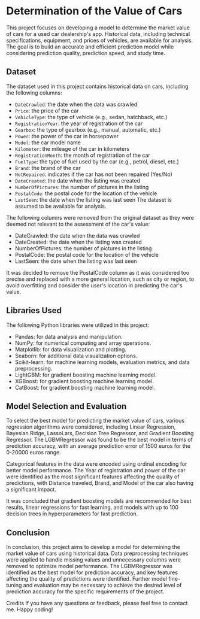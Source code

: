 # Determination of the Value of Cars
This project focuses on developing a model to determine the market value of cars for a used car dealership's app. Historical data, including technical specifications, equipment, and prices of vehicles, are available for analysis. The goal is to build an accurate and efficient prediction model while considering prediction quality, prediction speed, and study time.

## Dataset
The dataset used in this project contains historical data on cars, including the following columns:

- <code>DateCrawled</code>: the date when the data was crawled
- <code>Price</code>: the price of the car
- <code>VehicleType</code>: the type of vehicle (e.g., sedan, hatchback, etc.)
- <code>RegistrationYear</code>: the year of registration of the car
- <code>Gearbox</code>: the type of gearbox (e.g., manual, automatic, etc.)
- <code>Power</code>: the power of the car in horsepower
- <code>Model</code>: the car model name
- <code>Kilometer</code>: the mileage of the car in kilometers
- <code>RegistrationMonth</code>: the month of registration of the car
- <code>FuelType</code>: the type of fuel used by the car (e.g., petrol, diesel, etc.)
- <code>Brand</code>: the brand of the car
- <code>NotRepaired</code>: indicates if the car has not been repaired (Yes/No)
- <code>DateCreated</code>: the date when the listing was created
- <code>NumberOfPictures</code>: the number of pictures in the listing
- <code>PostalCode</code>: the postal code for the location of the vehicle
- <code>LastSeen</code>: the date when the listing was last seen
The dataset is assumed to be available for analysis.

The following columns were removed from the original dataset as they were deemed not relevant to the assessment of the car's value:

- DateCrawled: the date when the data was crawled
- DateCreated: the date when the listing was created
- NumberOfPictures: the number of pictures in the listing
- PostalCode: the postal code for the location of the vehicle
- LastSeen: the date when the listing was last seen

It was decided to remove the PostalCode column as it was considered too precise and replaced with a more general location, such as city or region, to avoid overfitting and consider the user's location in predicting the car's value.

## Libraries Used
The following Python libraries were utilized in this project:

- Pandas: for data analysis and manipulation.
- NumPy: for numerical computing and array operations.
- Matplotlib: for data visualization and plotting.
- Seaborn: for additional data visualization options.
- Scikit-learn: for machine learning models, evaluation metrics, and data preprocessing.
- LightGBM: for gradient boosting machine learning model.
- XGBoost: for gradient boosting machine learning model.
- CatBoost: for gradient boosting machine learning model.

## Model Selection and Evaluation
To select the best model for predicting the market value of cars, various regression algorithms were considered, including Linear Regression, Bayesian Ridge, LassoLars, Decision Tree Regressor, and Gradient Boosting Regressor. The LGBMRegressor was found to be the best model in terms of prediction accuracy, with an average prediction error of 1500 euros for the 0-20000 euros range.

Categorical features in the data were encoded using ordinal encoding for better model performance. The Year of registration and power of the car were identified as the most significant features affecting the quality of predictions, with Distance traveled, Brand, and Model of the car also having a significant impact.

It was concluded that gradient boosting models are recommended for best results, linear regressions for fast learning, and models with up to 100 decision trees in hyperparameters for fast prediction.

## Conclusion
In conclusion, this project aims to develop a model for determining the market value of cars using historical data. Data preprocessing techniques were applied to handle missing values and unnecessary columns were removed to optimize model performance. The LGBMRegressor was identified as the best model for prediction accuracy, and key features affecting the quality of predictions were identified. Further model fine-tuning and evaluation may be necessary to achieve the desired level of prediction accuracy for the specific requirements of the project.

Credits
If you have any questions or feedback, please feel free to contact me. Happy coding!
